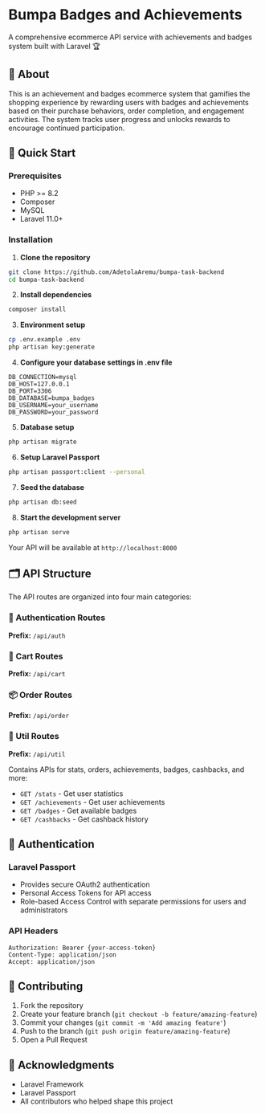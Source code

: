 # Bumpa Badges and Achievements

A comprehensive ecommerce API service with achievements and badges system built with Laravel 🏆

## 📖 About

This is an achievement and badges ecommerce system that gamifies the shopping experience by rewarding users with badges and achievements based on their purchase behaviors, order completion, and engagement activities. The system tracks user progress and unlocks rewards to encourage continued participation.

## 🚀 Quick Start

### Prerequisites

-   PHP >= 8.2
-   Composer
-   MySQL
-   Laravel 11.0+

### Installation

1. **Clone the repository**

```bash
git clone https://github.com/AdetolaAremu/bumpa-task-backend
cd bumpa-task-backend
```

2. **Install dependencies**

```bash
composer install
```

3. **Environment setup**

```bash
cp .env.example .env
php artisan key:generate
```

4. **Configure your database settings in .env file**

```env
DB_CONNECTION=mysql
DB_HOST=127.0.0.1
DB_PORT=3306
DB_DATABASE=bumpa_badges
DB_USERNAME=your_username
DB_PASSWORD=your_password
```

5. **Database setup**

```bash
php artisan migrate
```

6. **Setup Laravel Passport**

```bash
php artisan passport:client --personal
```

7. **Seed the database**

```bash
php artisan db:seed
```

8. **Start the development server**

```bash
php artisan serve
```

Your API will be available at `http://localhost:8000`

## 🗂️ API Structure

The API routes are organized into four main categories:

### 🔐 Authentication Routes

**Prefix:** `/api/auth`

### 🛒 Cart Routes

**Prefix:** `/api/cart`

### 📦 Order Routes

**Prefix:** `/api/order`

### 🔧 Util Routes

**Prefix:** `/api/util`

Contains APIs for stats, orders, achievements, badges, cashbacks, and more:

-   `GET /stats` - Get user statistics
-   `GET /achievements` - Get user achievements
-   `GET /badges` - Get available badges
-   `GET /cashbacks` - Get cashback history

## 🔐 Authentication

### Laravel Passport

-   Provides secure OAuth2 authentication
-   Personal Access Tokens for API access
-   Role-based Access Control with separate permissions for users and administrators

### API Headers

```http
Authorization: Bearer {your-access-token}
Content-Type: application/json
Accept: application/json
```

## 🤝 Contributing

1. Fork the repository
2. Create your feature branch (`git checkout -b feature/amazing-feature`)
3. Commit your changes (`git commit -m 'Add amazing feature'`)
4. Push to the branch (`git push origin feature/amazing-feature`)
5. Open a Pull Request

## 🙏 Acknowledgments

-   Laravel Framework
-   Laravel Passport
-   All contributors who helped shape this project
